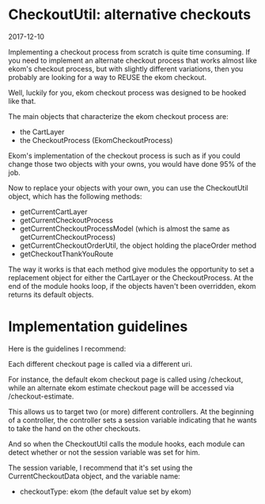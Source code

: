 CheckoutUtil: alternative checkouts
====================================
2017-12-10




Implementing a checkout process from scratch is quite time consuming.
If you need to implement an alternate checkout process that works almost like ekom's checkout process,
but with slightly different variations, then you probably are looking for a way to REUSE the
ekom checkout. 


Well, luckily for you, ekom checkout process was designed to be hooked like that.

The main objects that characterize the ekom checkout process are:

- the CartLayer
- the CheckoutProcess (EkomCheckoutProcess)


Ekom's implementation of the checkout process is such as if you could change those two objects
with your owns, you would have done 95% of the job.


Now to replace your objects with your own, you can use the CheckoutUtil object, which has the
following methods:


- getCurrentCartLayer
- getCurrentCheckoutProcess
- getCurrentCheckoutProcessModel (which is almost the same as getCurrentCheckoutProcess)
- getCurrentCheckoutOrderUtil, the object holding the placeOrder method
- getCheckoutThankYouRoute


The way it works is that each method give modules the opportunity to set a replacement object
for either the CartLayer or the CheckoutProcess.
At the end of the module hooks loop, if the objects haven't been overridden, ekom returns
its default objects.




Implementation guidelines
================================
Here is the guidelines I recommend:

Each different checkout page is called via a different uri.

For instance, the default ekom checkout page is called using /checkout,
while an alternate ekom estimate checkout page will be accessed via /checkout-estimate.


This allows us to target two (or more) different controllers.
At the beginning of a controller, the controller sets a session variable indicating
that he wants to take the hand on the other checkouts.

And so when the CheckoutUtil calls the module hooks, each module can detect whether or not
the session variable was set for him.


The session variable, I recommend that it's set using the CurrentCheckoutData object,
and the variable name:

- checkoutType: ekom (the default value set by ekom)





